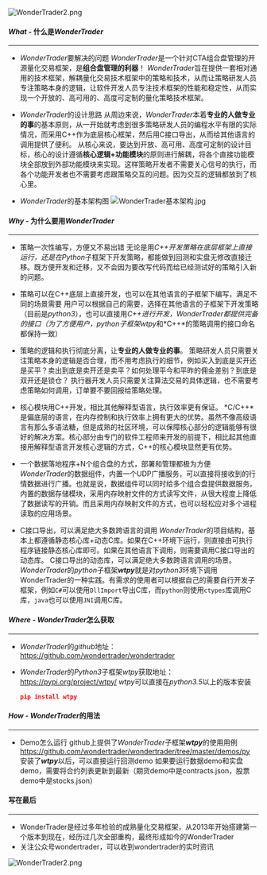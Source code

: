 ![WonderTrader2.png](http://q92ex9g0c.bkt.clouddn.com/wt/logo_qcode_ad.jpg)

#### *What* - 什么是*WonderTrader*

* * *

* *WonderTrader*要解决的问题
    *WonderTrader*是一个针对CTA组合盘管理的开源量化交易框架，是**组合盘管理的利器**！
    *WonderTrader*旨在提供一套相对通用的技术框架，解耦量化交易技术框架中的策略和技术，从而让策略研发人员专注策略本身的逻辑，让软件开发人员专注技术框架的性能和稳定性，从而实现一个开放的、高可用的、高度可定制的量化策略技术框架。

* *WonderTrader*的设计思路
    从周边来说，*WonderTrader*本着**专业的人做专业的事**的基本原则，从一开始就考虑到很多策略研发人员的编程水平有限的实际情况，而采用C++作为底层核心框架，然后用C接口导出，从而给其他语言的调用提供了便利。
    从核心来说，要达到开放、高可用、高度可定制的设计目标，核心的设计遵循**核心逻辑+功能模块**的原则进行解耦，将各个直接功能模块全部放到外部功能模块来实现。这样策略开发者不需要关心信号的执行，而各个功能开发者也不需要考虑跟策略交互的问题。因为交互的逻辑都放到了核心里。  

* *WonderTrader*的基本架构图
    ![WonderTrader基本架构.jpg](https://image-static.segmentfault.com/406/400/4064005384-5e969b98d0161_articlex)

#### *Why* - 为什么要用*WonderTrader*

* * *

* 策略一次性编写，方便又不易出错
    无论是用*C++*开发策略在底层框架上直接运行，还是在*Python*子框架下开发策略，都能做到回测和实盘无修改直接迁移。既方便开发和迁移，又不会因为要改写代码而给已经测试好的策略引入新的问题。

* 策略可以在C++底层上直接开发，也可以在其他语言的子框架下编写，满足不同的场景需要
    用户可以根据自己的需要，选择在其他语言的子框架下开发策略（目前是*python3*），也可以直接用*C++*进行开发，*WonderTrader*都提供完备的接口（为了方便用户，*python*子框架*wtpy*和*C++*的策略调用的接口命名都保持一致）

* 策略的逻辑和执行彻底分离，让**专业的人做专业的事**。
    策略研发人员只需要关注策略本身的逻辑是否合理，而不用考虑执行的细节，例如买入到底是买开还是买平？卖出到底是卖开还是卖平？如何处理平今和平昨的佣金差别？到底是双开还是锁仓？
    执行器开发人员只需要关注算法交易的具体逻辑，也不需要考虑策略如何调用，订单要不要回报给策略处理。

* 核心模块用C++开发，相比其他解释型语言，执行效率更有保证。
    *C/C++*是偏底层的语言，在内存控制和执行效率上拥有更大的优势。虽然不像高级语言有那么多语法糖，但是成熟的社区环境，可以保障核心部分的逻辑能够有很好的解决方案。核心部分由专门的软件工程师来开发的前提下，相比起其他直接用解释型语言开发核心逻辑的方式，C++的核心模块显然更有优势。

* 一个数据落地程序+N个组合盘的方式，部署和管理都极为方便
    *WonderTrader*的数据组件，内置一个UDP广播服务，可以直接将接收到的行情数据进行广播。也就是说，数据组件可以同时给多个组合盘提供数据服务。
    内置的数据存储模块，采用内存映射文件的方式读写文件，从很大程度上降低了数据读写的开销。而且采用内存映射文件的方式，也可以轻松应对多个进程读取的应用场景。

* C接口导出，可以满足绝大多数跨语言的调用
    *WonderTrader*的项目结构，基本上都遵循静态核心库+动态C库。如果在C++环境下运行，则直接由可执行程序链接静态核心库即可。如果在其他语言下调用，则需要调用C接口导出的动态库。
    C接口导出的动态库，可以满足绝大多数跨语言调用的场景。*WonderTrader*的*python*子框架***wtpy***就是对*python3*环境下调用WonderTrader的一种实践。有需求的使用者可以根据自己的需要自行开发子框架，例如`C#`可以使用`DllImport`导出C库，而`python`则使用`ctypes`库调用C库，`java`也可以使用`JNI`调用C库。

#### *Where* - *WonderTrader*怎么获取

* * *

* *WonderTrader*的*github*地址：<https://github.com/wondertrader/wondertrader>

* *WonderTrader*的*Python3*子框架*wtpy*获取地址：<https://pypi.org/project/wtpy/>
    *wtpy*可以直接在*python3.5*以上的版本安装

    ``` json
    pip install wtpy
    ```

#### *How* - *WonderTrader*的用法

* * *

* Demo怎么运行
    github上提供了*WonderTrader*子框架***wtpy***的使用用例  
    <https://github.com/wondertrader/wondertrader/tree/master/demos/py>
    安装了***wtpy***以后，可以直接运行回测demo
    如果要运行数据demo和实盘demo，需要将合约列表更新到最新（期货demo中是contracts.json，股票demo中是stocks.json）

#### 写在最后

* * *

* WonderTrader是经过多年检验的成熟量化交易框架，从2013年开始搭建第一个版本到现在，经历过几次全部重构，最终形成如今的WonderTrader
* 关注公众号wondertrader，可以收到wondertrader的实时资讯

![WonderTrader2.png](http://q92ex9g0c.bkt.clouddn.com/wt/logo_qcode_ad.jpg)
